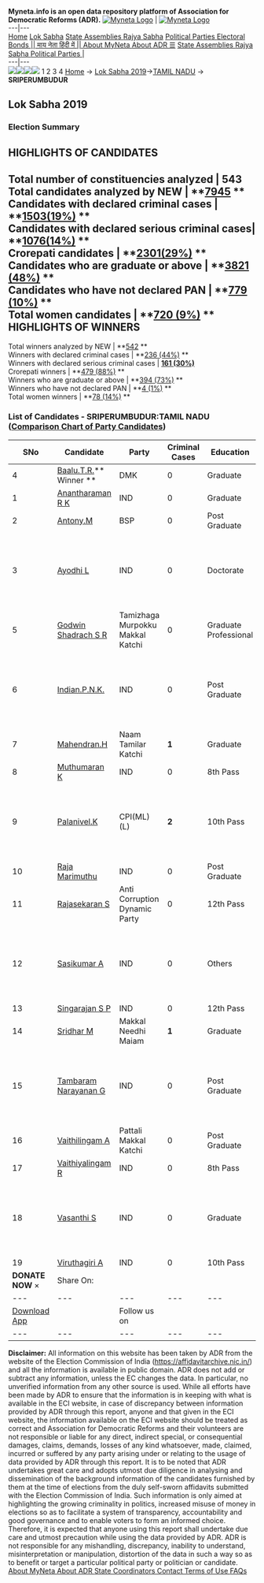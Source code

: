 **Myneta.info is an open data repository platform of Association for Democratic Reforms (ADR).**
[![Myneta Logo](https://www.myneta.info/lib/img/myneta-logo.png)](https://www.myneta.info/) | [![Myneta Logo](https://www.myneta.info/lib/img/adr-logo.png)](https://adrindia.org)  
---|---  
[Home](https://www.myneta.info/) [Lok Sabha](https://www.myneta.info/#ls "Lok Sabha") [ State Assemblies ](https://www.myneta.info/#sa "State Assemblies") [Rajya Sabha](https://www.myneta.info/#rs "Rajya Sabha") [Political Parties ](https://www.myneta.info/party "Political Parties") [ Electoral Bonds ](https://www.myneta.info/electoral_bonds "Electoral Bonds") [ || माय नेता हिंदी में || ](https://translate.google.co.in/translate?prev=hp&hl=en&js=y&u=www.myneta.info&sl=en&tl=hi&history_state0=) [ About MyNeta ](https://adrindia.org/content/about-myneta) [ About ADR ](https://adrindia.org/about-adr/who-we-are) [☰](javascript:void\(0\))
[ State Assemblies ](https://www.myneta.info/#sa "State Assemblies") [ Rajya Sabha ](https://www.myneta.info/#rs "Rajya Sabha") [ Political Parties ](https://www.myneta.info/party "Political Parties")
|   
---|---  
![](https://www.myneta.info/lib/img/banner/banner-1.png)![](https://www.myneta.info/lib/img/banner/banner-2.png)![](https://www.myneta.info/lib/img/banner/banner-3.png)![](https://www.myneta.info/lib/img/banner/banner-4.png)
1  2  3  4 
[Home](https://www.myneta.info/) → [Lok Sabha 2019](https://www.myneta.info/LokSabha2019/)→[TAMIL NADU](https://www.myneta.info/LokSabha2019/index.php?action=show_constituencies&state_id=55) → **SRIPERUMBUDUR**
### 
## Lok Sabha 2019
###  Election Summary 
HIGHLIGHTS OF CANDIDATES  
---  
Total number of constituencies analyzed |  543   
Total candidates analyzed by NEW | **[7945](https://www.myneta.info/LokSabha2019/index.php?action=summary&subAction=candidates_analyzed&sort=candidate#summary) **  
Candidates with declared criminal cases | **[1503(19%)](https://www.myneta.info/LokSabha2019/index.php?action=summary&subAction=crime&sort=candidate#summary) **  
Candidates with declared serious criminal cases| **[1076(14%)](https://www.myneta.info/LokSabha2019/index.php?action=summary&subAction=serious_crime&sort=candidate#summary) **  
Crorepati candidates | **[2301(29%)](https://www.myneta.info/LokSabha2019/index.php?action=summary&subAction=crorepati&sort=candidate#summary) **  
Candidates who are graduate or above | **[3821 (48%)](https://www.myneta.info/LokSabha2019/index.php?action=summary&subAction=education&sort=candidate#summary) **  
Candidates who have not declared PAN | **[779 (10%)](https://www.myneta.info/LokSabha2019/index.php?action=summary&subAction=without_pan&sort=candidate#summary) **  
Total women candidates | **[720 (9%)](https://www.myneta.info/LokSabha2019/index.php?action=summary&subAction=women_candidate&sort=candidate#summary) **  
HIGHLIGHTS OF WINNERS  
---  
Total winners analyzed by NEW | **[542](https://www.myneta.info/LokSabha2019/index.php?action=summary&subAction=winner_analyzed&sort=candidate#summary) **  
Winners with declared criminal cases | **[236 (44%)](https://www.myneta.info/LokSabha2019/index.php?action=summary&subAction=winner_crime&sort=candidate#summary) **  
Winners with declared serious criminal cases | **[161 (30%)](https://www.myneta.info/LokSabha2019/index.php?action=summary&subAction=winner_serious_crime&sort=candidate#summary)**  
Crorepati winners | **[479 (88%)](https://www.myneta.info/LokSabha2019/index.php?action=summary&subAction=winner_crorepati&sort=candidate#summary) **  
Winners who are graduate or above | **[394 (73%)](https://www.myneta.info/LokSabha2019/index.php?action=summary&subAction=winner_education&sort=candidate#summary) **  
Winners who have not declared PAN | **[4 (1%)](https://www.myneta.info/LokSabha2019/index.php?action=summary&subAction=winner_without_pan&sort=candidate#summary) **  
Total women winners | **[78 (14%)](https://www.myneta.info/LokSabha2019/index.php?action=summary&subAction=winner_women&sort=candidate#summary) **  
### List of Candidates - SRIPERUMBUDUR:TAMIL NADU ([Comparison Chart of Party Candidates](https://www.myneta.info/LokSabha2019/comparisonchart.php?constituency_id=810))
SNo | Candidate| Party| Criminal Cases| Education| Age| Total Assets| Liabilities  
---|---|---|---|---|---|---|---  
4  | [Baalu.T.R.](https://www.myneta.info/LokSabha2019/candidate.php?candidate_id=5219)** Winner ** | DMK | 0 | Graduate| 77 | Rs 20,88,06,446 ~ 20 Crore+ | Rs 0 ~   
1  | [Anantharaman R K](https://www.myneta.info/LokSabha2019/candidate.php?candidate_id=6446) | IND | 0 | Graduate| 40 | Rs 7,04,600 ~ 7 Lacs+ | Rs 0 ~   
2  | [Antony.M](https://www.myneta.info/LokSabha2019/candidate.php?candidate_id=5221) | BSP | 0 | Post Graduate| 44 | Rs 28,65,000 ~ 28 Lacs+ | Rs 0 ~   
3  | [Ayodhi L](https://www.myneta.info/LokSabha2019/candidate.php?candidate_id=6436) | IND | 0 | Doctorate| 54 | ![](https://myneta.info/image_v2.php?myneta_folder=LokSabha2019&candidate_id=6436&col=ta) | ![](https://myneta.info/image_v2.php?myneta_folder=LokSabha2019&candidate_id=6436&col=lia)  
5  | [Godwin Shadrach S R](https://www.myneta.info/LokSabha2019/candidate.php?candidate_id=6438) | Tamizhaga Murpokku Makkal Katchi | 0 | Graduate Professional| 36 | Rs 9,66,412 ~ 9 Lacs+ | Rs 4,60,000 ~ 4 Lacs+  
6  | [Indian.P.N.K.](https://www.myneta.info/LokSabha2019/candidate.php?candidate_id=5220) | IND | 0 | Post Graduate| 48 | ![](https://myneta.info/image_v2.php?myneta_folder=LokSabha2019&candidate_id=5220&col=ta) | ![](https://myneta.info/image_v2.php?myneta_folder=LokSabha2019&candidate_id=5220&col=lia)  
7  | [Mahendran.H](https://www.myneta.info/LokSabha2019/candidate.php?candidate_id=5222) | Naam Tamilar Katchi | **1** | Graduate| 41 | Rs 1,49,23,845 ~ 1 Crore+ | Rs 0 ~   
8  | [Muthumaran K](https://www.myneta.info/LokSabha2019/candidate.php?candidate_id=6439) | IND | 0 | 8th Pass| 34 | Rs 87,000 ~ 87 Thou+ | Rs 0 ~   
9  | [Palanivel.K](https://www.myneta.info/LokSabha2019/candidate.php?candidate_id=5218) | CPI(ML)(L) | **2** | 10th Pass| 53 | ![](https://myneta.info/image_v2.php?myneta_folder=LokSabha2019&candidate_id=5218&col=ta) | ![](https://myneta.info/image_v2.php?myneta_folder=LokSabha2019&candidate_id=5218&col=lia)  
10  | [Raja Marimuthu](https://www.myneta.info/LokSabha2019/candidate.php?candidate_id=6435) | IND | 0 | Post Graduate| 45 | Rs 3,30,75,858 ~ 3 Crore+ | Rs 84,26,220 ~ 84 Lacs+  
11  | [Rajasekaran S](https://www.myneta.info/LokSabha2019/candidate.php?candidate_id=6437) | Anti Corruption Dynamic Party | 0 | 12th Pass| 38 | Rs 7,67,800 ~ 7 Lacs+ | Rs 0 ~   
12  | [Sasikumar A](https://www.myneta.info/LokSabha2019/candidate.php?candidate_id=6448) | IND | 0 | Others| 42 | ![](https://myneta.info/image_v2.php?myneta_folder=LokSabha2019&candidate_id=6448&col=ta) | ![](https://myneta.info/image_v2.php?myneta_folder=LokSabha2019&candidate_id=6448&col=lia)  
13  | [Singarajan S P](https://www.myneta.info/LokSabha2019/candidate.php?candidate_id=6445) | IND | 0 | 12th Pass| 55 | Rs 55,29,700 ~ 55 Lacs+ | Rs 40,455 ~ 40 Thou+  
14  | [Sridhar M](https://www.myneta.info/LokSabha2019/candidate.php?candidate_id=6442) | Makkal Needhi Maiam | **1** | Graduate| 46 | Rs 2,94,85,700 ~ 2 Crore+ | Rs 5,00,000 ~ 5 Lacs+  
15  | [Tambaram Narayanan G](https://www.myneta.info/LokSabha2019/candidate.php?candidate_id=6444) | IND | 0 | Post Graduate| 59 | ![](https://myneta.info/image_v2.php?myneta_folder=LokSabha2019&candidate_id=6444&col=ta) | ![](https://myneta.info/image_v2.php?myneta_folder=LokSabha2019&candidate_id=6444&col=lia)  
16  | [Vaithilingam A](https://www.myneta.info/LokSabha2019/candidate.php?candidate_id=6434) | Pattali Makkal Katchi | 0 | Post Graduate| 49 | Rs 46,63,74,321 ~ 46 Crore+ | Rs 6,55,75,554 ~ 6 Crore+  
17  | [Vaithiyalingam R](https://www.myneta.info/LokSabha2019/candidate.php?candidate_id=6443) | IND | 0 | 8th Pass| 54 | Rs 1,82,852 ~ 1 Lacs+ | Rs 0 ~   
18  | [Vasanthi S](https://www.myneta.info/LokSabha2019/candidate.php?candidate_id=6447) | IND | 0 | Graduate| 52 | ![](https://myneta.info/image_v2.php?myneta_folder=LokSabha2019&candidate_id=6447&col=ta) | ![](https://myneta.info/image_v2.php?myneta_folder=LokSabha2019&candidate_id=6447&col=lia)  
19  | [Viruthagiri A](https://www.myneta.info/LokSabha2019/candidate.php?candidate_id=6441) | IND | 0 | 10th Pass| 72 | Rs 1,54,70,000 ~ 1 Crore+ | Rs 3,00,000 ~ 3 Lacs+  
|  **DONATE NOW** × |  Share On:  | [](https://api.whatsapp.com/send?text=https%3A%2F%2Fmyneta.info%2Fpunjab2022%2Findex.php%3Faction%3Dshow_constituencies%26state_id%3D19) | [](https://www.facebook.com/sharer/sharer.php?u=https%3A%2F%2Fmyneta.info%2Fpunjab2022%2Findex.php%3Faction%3Dshow_constituencies%26state_id%3D19) | [](https://twitter.com/share?url=https%3A%2F%2Fmyneta.info%2Fpunjab2022%2Findex.php%3Faction%3Dshow_constituencies%26state_id%3D19)  
---|---|---|---|---  
| [ Download App ](https://play.google.com/store/apps/details?id=com.webrosoft.myneta1&pcampaignid=pcampaignidMKT-Other-global-all-co-prtnr-py-PartBadge-Mar2515-1) | [](https://play.google.com/store/apps/details?id=com.webrosoft.myneta1&pcampaignid=pcampaignidMKT-Other-global-all-co-prtnr-py-PartBadge-Mar2515-1) |  Follow us on  | [](https://www.facebook.com/adrindia.org/) | [](https://twitter.com/adrspeaks) | [](https://groups.google.com/g/national-election-watch?hl=en&pli=1) | [](https://www.instagram.com/adrspeaks/) | [](https://www.youtube.com/user/adrspeaks) | [](https://sharechat.com/profile/adrspeaks)  
---|---|---|---|---|---|---|---|---  
**Disclaimer:** All information on this website has been taken by ADR from the website of the Election Commission of India (https://affidavitarchive.nic.in/) and all the information is available in public domain. ADR does not add or subtract any information, unless the EC changes the data. In particular, no unverified information from any other source is used. While all efforts have been made by ADR to ensure that the information is in keeping with what is available in the ECI website, in case of discrepancy between information provided by ADR through this report, anyone and that given in the ECI website, the information available on the ECI website should be treated as correct and Association for Democratic Reforms and their volunteers are not responsible or liable for any direct, indirect special, or consequential damages, claims, demands, losses of any kind whatsoever, made, claimed, incurred or suffered by any party arising under or relating to the usage of data provided by ADR through this report. It is to be noted that ADR undertakes great care and adopts utmost due diligence in analysing and dissemination of the background information of the candidates furnished by them at the time of elections from the duly self-sworn affidavits submitted with the Election Commission of India. Such information is only aimed at highlighting the growing criminality in politics, increased misuse of money in elections so as to facilitate a system of transparency, accountability and good governance and to enable voters to form an informed choice. Therefore, it is expected that anyone using this report shall undertake due care and utmost precaution while using the data provided by ADR. ADR is not responsible for any mishandling, discrepancy, inability to understand, misinterpretation or manipulation, distortion of the data in such a way so as to benefit or target a particular political party or politician or candidate. 
[ About MyNeta ](https://adrindia.org/content/about-myneta) [ About ADR ](https://adrindia.org/about-adr/who-we-are) [ State Coordinators ](https://adrindia.org/about-adr/state-coordinators) [ Contact ](https://adrindia.org/contact-us) [ Terms of Use ](https://adrindia.org/content/adr-terms-use) [ FAQs ](https://adrindia.org/content/faqs)
